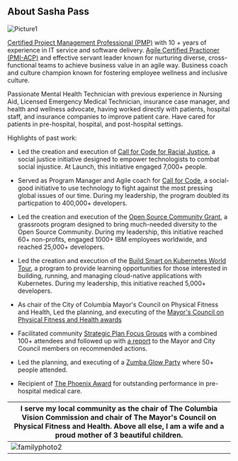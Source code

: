 
## About Sasha Pass

![Picture1](https://user-images.githubusercontent.com/26466943/120836083-c9cebe80-c52a-11eb-94af-ee4da120fba4.png)


[Certified Project Management Professional (PMP)](https://www.credly.com/badges/0afdf5fe-b237-4b7d-a105-e6b56ca78df1?source=linked_in_profile) with 10 + years of experience in IT service and software delivery. [Agile Certified Practioner (PMI-ACP)](https://www.credly.com/badges/10826eb9-807a-42f4-a3a0-a61a5c8d9c22?source=linked_in_profile) and effective servant leader known for nurturing diverse, cross-functional teams to achieve business value in an agile way.  Business coach and culture champion known for fostering employee wellness and inclusive culture.

Passionate Mental Health Technician with previous experience in Nursing Aid, Licensed Emergency Medical Technician, insurance case manager, and health and wellness advocate, having worked directly with patients, hospital staff, and insurance companies to improve patient care. Have cared for patients in pre-hospital, hospital, and post-hospital settings. 



Highlights of past work:
- Led the creation and execution of [Call for Code for Racial Justice](https://developer.ibm.com/callforcode/racial-justice/), a social justice initiative designed to empower technologists to combat social injustice. At Launch, this initiative engaged 7,000+ people. 

- Served as Program Manager and Agile coach for [Call for Code](https://developer.ibm.com/callforcode/), a social-good initiative to use technology to fight against the most pressing global issues of our time. During my leadership, the program doubled its particpation to 400,000+ developers.

- Led the creation and execution of the [Open Source Community Grant](https://developer.ibm.com/blogs/pionerasdev-wins-ibm-oscg-increase-participation-women-programming/), a grassroots program designed to bring much-needed diversity to the Open Source Community. During my leadership, this initiative reached 60+ non-profits, engaged 1000+ IBM employees worldwide, and reached 25,000+ developers.

- Led the creation and execution of the [Build Smart on Kubernetes World Tour](https://developer.ibm.com/openshift-world-tour/), a program to provide learning opportunities for those interested in building, running, and managing cloud-native applications with Kubernetes. During my leadership, this initiative reached 5,000+ developers. 

- As chair of the City of Columbia Mayor's Council on Physical Fitness and Health, Led the planning, and executing of the [Mayor's Council on Physical Fitness and Health awards](https://www.facebook.com/LetsMoveCoMo/posts/2743132742409099/)

- Facilitated community [Strategic Plan Focus Groups](http://gocolumbiamo.legistar1.com/gocolumbiamo/attachments/5ed89044-d63f-443d-ada5-b752bc970fa0.pdf) with a combined 100+ attendees and followed up with [a report](https://gocolumbiamo.legistar.com/LegislationDetail.aspx?ID=4154871&GUID=F3847152-C230-4977-A63E-DE879876C689&Options=&Search=) to the Mayor and City Council members on recommended actions.

- Led the planning, and executing of a [Zumba Glow Party](https://www.facebook.com/events/685403928513122/) where 50+ people attended. 

- Recipient of [The Phoenix Award](https://user-images.githubusercontent.com/26466943/103028601-b6e8a480-451d-11eb-9da3-52e37391c7d9.png) for outstanding performance in pre-hospital medical care. 





| I serve my local community as the chair of The Columbia Vision Commission and chair of The Mayor's Council on Physical Fitness and Health.  Above all else, I am a wife and a proud mother of 3 beautiful children. |
| --- |
| ![familyphoto2](https://user-images.githubusercontent.com/26466943/95933661-bc46a780-0d94-11eb-86d9-1e01bd3f82ba.jpeg)|







